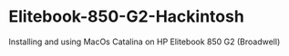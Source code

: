 # Elitebook-850-G2-Hackintosh
Installing and using MacOs Catalina on HP Elitebook 850 G2 (Broadwell)
